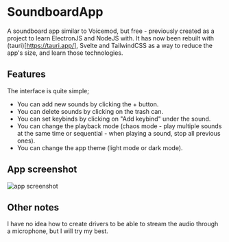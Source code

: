 # SoundboardApp
A soundboard app similar to Voicemod, but free - previously created as a project to learn ElectronJS and NodeJS with. It has now been rebuilt with (tauri)[https://tauri.app/], Svelte and TailwindCSS as a way to reduce the app's size, and learn those technologies.

## Features

The interface is quite simple;

- You can add new sounds by clicking the + button.
- You can delete sounds by clicking on the trash can.
- You can set keybinds by clicking on "Add keybind" under the sound.
- You can change the playback mode (chaos mode - play multiple sounds at the same time or sequential - when playing a sound, stop all previous ones).
- You can change the app theme (light mode or dark mode).

## App screenshot

![app screenshot](https://github.com/Bernard-Borg/SoundboardApp/assets/35971384/615e9d33-ad12-466a-b38f-c5c7366cadf0)

## Other notes

I have no idea how to create drivers to be able to stream the audio through a microphone, but I will try my best.
